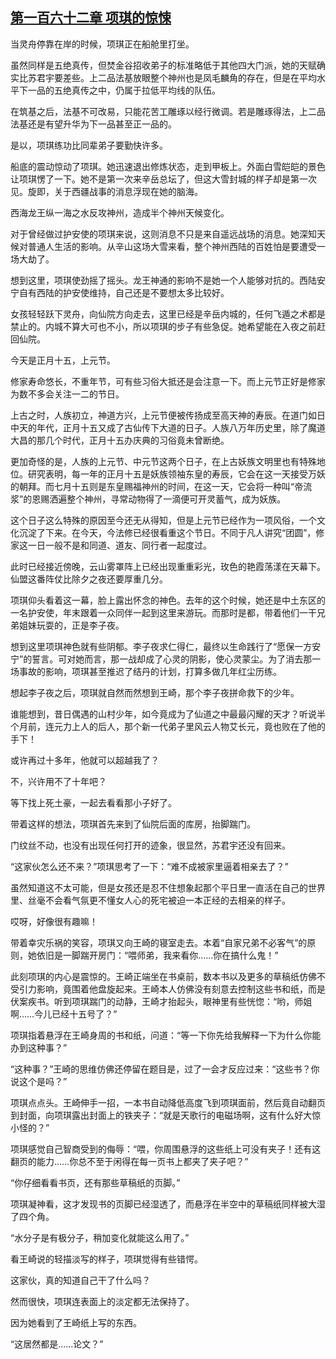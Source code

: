 ## [第一百六十二章 项琪的惊悚](https://www.xxbiquge.com/11_11207/5463587.html)


  当灵舟停靠在岸的时候，项琪正在船舱里打坐。

  虽然同样是五绝真传，但焚金谷招收弟子的标准略低于其他四大门派，她的天赋确实比苏君宇要差些。上二品法基放眼整个神州也是凤毛麟角的存在，但是在平均水平下一品的五绝真传之中，仍属于拉低平均线的队伍。

  在筑基之后，法基不可改易，只能花苦工雕琢以经行微调。若是雕琢得法，上二品法基还是有望升华为下一品甚至正一品的。

  是以，项琪练功比同辈弟子要勤快许多。

  船底的震动惊动了项琪。她迅速退出修炼状态，走到甲板上。外面白雪皑皑的景色让项琪愣了一下。她不是第一次来辛岳总坛了，但这大雪封城的样子却是第一次见。旋即，关于西疆战事的消息浮现在她的脑海。

  西海龙王纵一海之水反攻神州，造成半个神州天候变化。

  对于曾经做过护安使的项琪来说，这则消息不只是来自遥远战场的消息。她深知天候对普通人生活的影响。从辛山这场大雪来看，整个神州西陆的百姓怕是要遭受一场大劫了。

  想到这里，项琪使劲摇了摇头。龙王神通的影响不是她一个人能够对抗的。西陆安宁自有西陆的护安使维持，自己还是不要想太多比较好。

  女孩轻轻跃下灵舟，向仙院方向走去，这里已经是辛岳内城的，任何飞遁之术都是禁止的。内城不算大可也不小，所以项琪的步子有些急促。她希望能在入夜之前赶回仙院。

  今天是正月十五，上元节。

  修家寿命悠长，不重年节，可有些习俗大抵还是会注意一下。而上元节正好是修家为数不多会关注一二的节日。

  上古之时，人族初立，神道方兴，上元节便被传扬成至高天神的寿辰。在道门如日中天的年代，正月十五又成了古仙传下大道的日子。人族八万年历史里，除了魔道大昌的那几个时代，正月十五办庆典的习俗竟未曾断绝。

  更加奇怪的是，人族的上元节、中元节这两个日子，在上古妖族文明里也有特殊地位。研究表明，每一年的正月十五是妖族领袖东皇的寿辰，它会在这一天接受万妖的朝拜。而七月十五则是东皇赐福神州的时间，在这一天，它会将一种叫“帝流浆”的恩赐洒遍整个神州，寻常动物得了一滴便可开灵蓄气，成为妖族。

  这个日子这么特殊的原因至今还无从得知，但是上元节已经作为一项风俗，一个文化沉淀了下来。在今天，今法修已经很看重这个节日。不同于凡人讲究“团圆”，修家这一日一般不是和同道、道友、同行者一起度过。

  此时已经接近傍晚，云山雾罩阵上已经出现重重彩光，玫色的艳霞荡漾在天幕下。仙盟这番阵仗比除夕之夜还要厚重几分。

  项琪仰头看着这一幕，脸上露出怀念的神色。去年的这个时候，她还是中土东区的一名护安使，年末跟着一众同伴一起到这里来游玩。而那时是都，带着他们一干兄弟姐妹玩耍的，正是李子夜。

  想到这里项琪神色就有些阴郁。李子夜求仁得仁，最终以生命践行了“愿保一方安宁”的誓言。可对她而言，那一战却成了心灵的阴影，使心灵蒙尘。为了消去那一场事故的影响，项琪甚至推迟了结丹的计划，打算多做几年红尘历练。

  想起李子夜之后，项琪就自然而然想到王崎，那个李子夜拼命救下的少年。

  谁能想到，昔日偶遇的山村少年，如今竟成为了仙道之中最最闪耀的天才？听说半个月前，连元力上人的后人，那个新一代弟子里风云人物艾长元，竟也败在了他的手下！

  或许再过十多年，他就可以超越我了？

  不，兴许用不了十年吧？

  等下找上死土豪，一起去看看那小子好了。

  带着这样的想法，项琪首先来到了仙院后面的库房，抬脚踹门。

  门纹丝不动，也没有出现任何打开的迹象，很显然，苏君宇还没有回来。

  “这家伙怎么还不来？”项琪思考了一下：“难不成被家里逼着相亲去了？”

  虽然知道这不太可能，但是女孩还是忍不住想象起那个平日里一直活在自己的世界里、丝毫不会看气氛更不懂女人心的死宅被迫一本正经的去相亲的样子。

  哎呀，好像很有趣嘛！

  带着幸灾乐祸的笑容，项琪又向王崎的寝室走去。本着“自家兄弟不必客气”的原则，她依旧是一脚踹开房门：“喂师弟，我来看你……你在搞什么鬼！”

  此刻项琪的内心是震惊的。王崎正端坐在书桌前，数本书以及更多的草稿纸仿佛不受引力影响，竟围着他盘旋起来。王崎本人仿佛没有刻意去控制这些书和纸，而是伏案疾书。听到项琪踹门的动静，王崎才抬起头，眼神里有些恍惚：“哟，师姐啊……今儿已经十五号了？”

  项琪指着悬浮在王崎身周的书和纸，问道：“等一下你先给我解释一下为什么你能办到这种事？”

  “这种事？”王崎的思维仿佛还停留在题目是，过了一会才反应过来：“这些书？你说这个是吗？”

  项琪点点头。王崎伸手一招，一本书自动降低高度飞到项琪面前，然后竟自动翻页到封面，向项琪露出封面上的铁夹子：“就是天歌行的电磁场啊，这有什么好大惊小怪的？”

  项琪感觉自己智商受到的侮辱：“喂，你周围悬浮的这些纸上可没有夹子！还有这翻页的能力……你总不至于闲得在每一页书上都夹了夹子吧？”

  “你仔细看看书页，还有那些草稿纸的页脚。”

  项琪凝神看，这才发现书的页脚已经湿透了，而悬浮在半空中的草稿纸同样被大湿了四个角。

  “水分子是有极分子，稍加变化就能这么用了。”

  看王崎说的轻描淡写的样子，项琪觉得有些错愕。

  这家伙，真的知道自己干了什么吗？

  然而很快，项琪连表面上的淡定都无法保持了。

  因为她看到了王崎纸上写的东西。

  “这居然都是……论文？”
